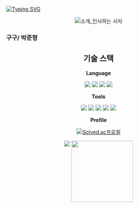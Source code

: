 

[![Typing SVG](https://readme-typing-svg.herokuapp.com?size=30&duration=4500&color=F77500&width=600&lines=%F0%9F%A6%81_Welcome_Junhyung_Park_%F0%9F%A6%81+)](https://git.io/typing-svg)

<div align="center">

![소개_인사하는 사자](https://user-images.githubusercontent.com/81146131/221498526-e2db6afd-e36d-447c-ab58-58069793bedf.gif)

</div>

### 구구/ 박준형


<div align ="center">

## 기술 스택    

**Language**

<img src="https://img.shields.io/badge/Java-007396?style=flat&logo=Java&logoColor=white" />
<img src="https://img.shields.io/badge/C-A8B9CC?style=flat&logo=C&logoColor=white" />
<img src="https://img.shields.io/badge/Pythoe-3776AB?style=flat&logo=Python&logoColor=white" />
<img src="https://img.shields.io/badge/Kotlin-7F52FF?style=flat&logo=Kotlin&logoColor=white" />

**Tools**

<img src="https://img.shields.io/badge/Intelij-000000?style=flat&logo=IntelliJ IDEA&logoColor=white" />
<img src="https://img.shields.io/badge/CLion-8D5A9E?style=flat&logo=CLion&logoColor=white" />
<img src="https://img.shields.io/badge/Visual Studio-5C2D91?style=flat&logo=Visual Studio&logoColor=white" />
<img src="https://img.shields.io/badge/VScode-007ACC?style=flat&logo=Visual Studio Code&logoColor=white" />
<img src="https://img.shields.io/badge/Android Studio-3DDC84?style=flat&logo=Android Studio&logoColor=white" />

**Profile**

[![Solved.ac프로필](http://mazassumnida.wtf/api/mini/generate_badge?boj=junhyung031115)](https://solved.ac/junhyung031115)

<img src="http://mazandi.herokuapp.com/api?handle=junhyung031115&theme=warm"/> <a href="https://github.com/DogJHDOG"> <img align="top" style="height:168px" src="https://github-readme-stats.vercel.app/api/top-langs/?username=DogJHDOG&layout=compact"><br><br> </a>


</div>





